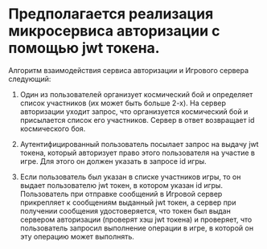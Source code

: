 # Предполагается реализация микросервиса авторизации с помощью jwt токена.

Алгоритм взаимодействия сервиса авторизации и Игрового сервера следующий:

1. Один из пользователей организует космический бой и определяет список участников (их может быть больше 2-х).
На сервер авторизации уходит запрос, что организуется космический бой и присылается список его участников. Сервер в ответ возвращает id космического боя.

2. Аутентифицированный пользователь посылает запрос на выдачу jwt токена, который авторизует право этого пользователя на участие в игре.
Для этого он должен указать в запросе id игры.

3. Если пользователь был указан в списке участников игры, то он выдает пользователю jwt токен, в котором указан id игры.
Пользователь при отправке сообщений в Игровой сервер прикрепляет к сообщениям выданный jwt токен, а сервер при получении сообщения удостоверяется, что токен был выдан сервером авторизации (проверят хэш jwt токена) и проверяет, что пользователь запросил выполнение операции в игре, в которой он эту операцию может выполнять.
